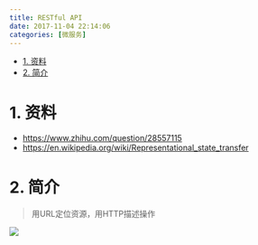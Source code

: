 ```yaml
---
title: RESTful API
date: 2017-11-04 22:14:06
categories: [微服务]
---
```


<!-- TOC -->

- [1. 资料](#1-资料)
- [2. 简介](#2-简介)

<!-- /TOC -->


<a id="markdown-1-资料" name="1-资料"></a>
# 1. 资料
* https://www.zhihu.com/question/28557115
* https://en.wikipedia.org/wiki/Representational_state_transfer

<a id="markdown-2-简介" name="2-简介"></a>
# 2. 简介
> 用URL定位资源，用HTTP描述操作

![](http://ouxarji35.bkt.clouddn.com/20170925225307.jpg)

